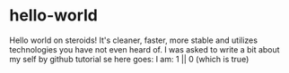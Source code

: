 # hello-world
Hello world on steroids! It's cleaner, faster, more stable and utilizes technologies you have not even heard of.
I was asked to write a bit about my self by github tutorial se here goes:
I am: 1 || 0 (which is true)
